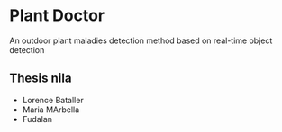 # Plant Doctor
An outdoor plant maladies detection method based on real-time object detection

## Thesis nila
- Lorence Bataller
- Maria MArbella
- Fudalan